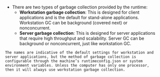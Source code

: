 - There are two types of garbage collection provided by the runtime:
	 - **Workstation garbage collection**: This is designed for client applications and is the default for stand-alone applications. Workstation GC can be background (covered next) or nonconcurrent.
	 - **Server garbage collection**: This is designed for server applications that require high throughput and scalability. Server GC can be background or nonconcurrent, just like workstation GC.

```ad-note
The names are indicative of the default settings for workstation and server applications, but the method of garbage collection is configurable through the machine’s runtimeconfig.json or system environment variables. Unless the computer has only one processor, then it will always use workstation garbage collection.
```